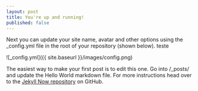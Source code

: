 ```yaml
---
layout: post
title: You're up and running!
published: false
---
```


Next you can update your site name, avatar and other options using the _config.yml file in the root of your repository (shown below). teste

![_config.yml]({{ site.baseurl }}/images/config.png)

The easiest way to make your first post is to edit this one. Go into /_posts/ and update the Hello World markdown file. For more instructions head over to the [Jekyll Now repository](https://github.com/barryclark/jekyll-now) on GitHub.
